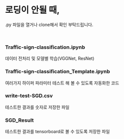 # 로딩이 안될 때,     
.py 파일을 열거나 clone해서 확인 부탁드립니다.

<br />

### Traffic-sign-classification.ipynb
데이터 전처리 및 모델별 학습(VGGNet, ResNet)

          
### Traffic-sign-classification_Template.ipynb       
여러가지 하이퍼 파라미터 테스트 해 볼 수 있도록 자동화한 코드 
      
      
### write-test-SGD.csv         
테스트한 결과를 숫자로 저장한 파일


### SGD_Result     
테스트한 결과를 tensorboard로 볼 수 있도록 저장한 파일  
